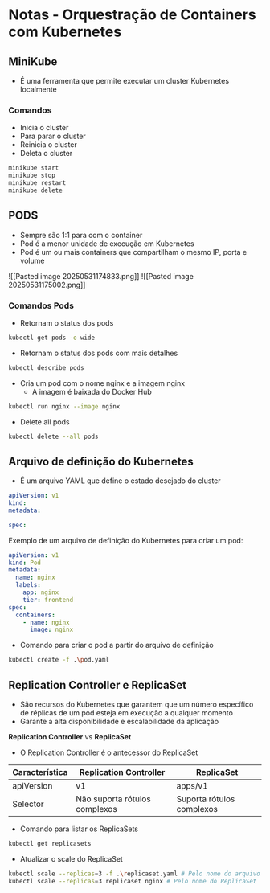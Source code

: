 # Notas - Orquestração de Containers com Kubernetes

## MiniKube

- É uma ferramenta que permite executar um cluster Kubernetes localmente

### Comandos

- Inicia o cluster
- Para parar o cluster
- Reinicia o cluster
- Deleta o cluster

``` bash
minikube start
minikube stop
minikube restart
minikube delete
```

## PODS

- Sempre são 1:1 para com o container
- Pod é a menor unidade de execução em Kubernetes
- Pod é um ou mais containers que compartilham o mesmo IP, porta e volume

![[Pasted image 20250531174833.png]]
![[Pasted image 20250531175002.png]]

### Comandos Pods

- Retornam o status dos pods

``` bash
kubectl get pods -o wide
```

- Retornam o status dos pods com mais detalhes

``` bash
kubectl describe pods
```

- Cria um pod com o nome nginx e a imagem nginx
  - A imagem é baixada do Docker Hub

``` bash
kubectl run nginx --image nginx
```

- Delete all pods

``` bash
kubectl delete --all pods
```

## Arquivo de definição do Kubernetes

- É um arquivo YAML que define o estado desejado do cluster

``` yaml
apiVersion: v1
kind:
metadata:

spec:
```

Exemplo de um arquivo de definição do Kubernetes para criar um pod:

``` yaml
apiVersion: v1
kind: Pod
metadata:
  name: nginx
  labels:
    app: nginx
    tier: frontend
spec:
  containers:
    - name: nginx
      image: nginx
```

- Comando para criar o pod a partir do arquivo de definição

``` bash
kubectl create -f .\pod.yaml
```

## Replication Controller e ReplicaSet

- São recursos do Kubernetes que garantem que um número específico de réplicas de um pod esteja em execução a qualquer momento
- Garante a alta disponibilidade e escalabilidade da aplicação

**Replication Controller** vs **ReplicaSet**

- O Replication Controller é o antecessor do ReplicaSet

| Característica | Replication Controller        | ReplicaSet                |
| -------------- | ----------------------------- | ------------------------- |
| apiVersion     | v1                            | apps/v1                   |
| Selector       | Não suporta rótulos complexos | Suporta rótulos complexos |

- Comando para listar os ReplicaSets

``` bash
kubectl get replicasets
```

- Atualizar o scale do ReplicaSet

``` bash
kubectl scale --replicas=3 -f .\replicaset.yaml # Pelo nome do arquivo
kubectl scale --replicas=3 replicaset nginx # Pelo nome do ReplicaSet
```

